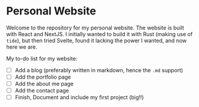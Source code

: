 # Personal Website
Welcome to the repository for my personal website.
The website is built with React and NextJS. I initially wanted to build it with Rust (making use of `tide`), but then tried Svelte, found it lacking the power I wanted, and now here we are.

My to-do list for my website:
- [ ] Add a blog (preferably written in markdown, hence the `.md` support)
- [ ] Add the portfolio page
- [ ] Add the about me page
- [ ] Add the contact page
- [ ] Finish, Document and include my first project (big!!)
